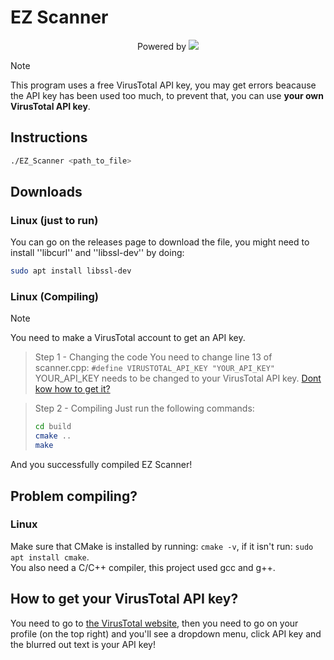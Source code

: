 # EZ Scanner
<center>Powered by <img src="https://upload.wikimedia.org/wikipedia/commons/thumb/b/b7/VirusTotal_logo.svg/2560px-VirusTotal_logo.svg.png"></center>

> [!NOTE]
> This program uses a free VirusTotal API key, you may get errors beacause the API key has been used too much, to prevent that, you can use **your own VirusTotal API key**.

## Instructions
```bash
./EZ_Scanner <path_to_file>
```

## Downloads

### Linux (just to run)
You can go on the releases page to download the file, you might need to install ''libcurl'' and ''libssl-dev'' by doing:
```bash
sudo apt install libssl-dev
```

### Linux (Compiling)
> [!NOTE]
> You need to make a VirusTotal account to get an API key.

> Step 1 - Changing the code
> You need to change line 13 of scanner.cpp: ```#define VIRUSTOTAL_API_KEY "YOUR_API_KEY"```
> YOUR_API_KEY needs to be changed to your VirusTotal API key. [Dont kow how to get it?](https://github.com/yoann256/ez-scanner/blob/main/README.md#how-to-get-your-virustotal-api-key)

> Step 2 - Compiling
> Just run the following commands:
> ```bash
> cd build
> cmake ..
> make
> ```

And you successfully compiled EZ Scanner!

## Problem compiling?

### Linux
Make sure that CMake is installed by running: ``cmake -v``, if it isn't run: ``sudo apt install cmake``.\
You also need a C/C++ compiler, this project used gcc and g++.

## How to get your VirusTotal API key?
You need to go to [the VirusTotal website](https://www.virustotal.com/gui/), then you need to go on your profile (on the top right) and you'll see a dropdown menu, click API key and the blurred out text is your API key!
